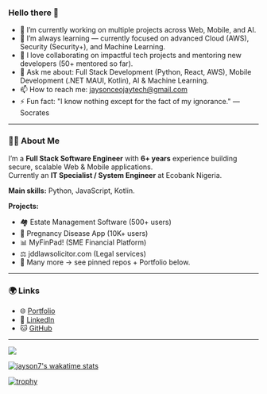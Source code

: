### Hello there 👋

- 🔭 I’m currently working on multiple projects across Web, Mobile, and AI.
- 🌱 I’m always learning — currently focused on advanced Cloud (AWS), Security (Security+), and Machine Learning.
- 👯 I love collaborating on impactful tech projects and mentoring new developers (50+ mentored so far).
- 💬 Ask me about: Full Stack Development (Python, React, AWS), Mobile Development (.NET MAUI, Kotlin), AI & Machine Learning.
- 📫 How to reach me: jaysonceojaytech@gmail.com
- ⚡ Fun fact: "I know nothing except for the fact of my ignorance." — Socrates

---

### 👨‍💻 About Me

I’m a **Full Stack Software Engineer** with **6+ years** experience building secure, scalable Web & Mobile applications.  
Currently an **IT Specialist / System Engineer** at Ecobank Nigeria.  

**Main skills:** Python, JavaScript, Kotlin.

**Projects:**  
- 🏘️ Estate Management Software (500+ users)  
- 🤰 Pregnancy Disease App (10K+ users)  
- 📊 MyFinPad! (SME Financial Platform)  
- ⚖️ jddlawsolicitor.com (Legal services)  
- 🚀 Many more → see pinned repos + Portfolio below.

---

### 🌍 Links

- 🌐 [Portfolio](https://devjayson.vercel.app/)
- 💼 [LinkedIn](https://linkedin.com/in/abiodunadebayo8)
- 🐱 [GitHub](https://github.com/jayson7)

---

![](https://komarev.com/ghpvc/?username=jayson7&color=green)

[![jayson7's wakatime stats](https://github-readme-stats.vercel.app/api/wakatime?username=jayson7)](https://github.com/anuraghazra/github-readme-stats)

[![trophy](https://github-profile-trophy.vercel.app/?username=jayson7&theme=darkhub)](https://github.com/jayson7/github-profile-trophy)
